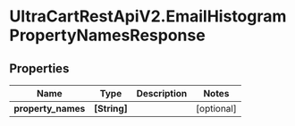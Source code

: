 # UltraCartRestApiV2.EmailHistogramPropertyNamesResponse

## Properties

Name | Type | Description | Notes
------------ | ------------- | ------------- | -------------
**property_names** | **[String]** |  | [optional] 


